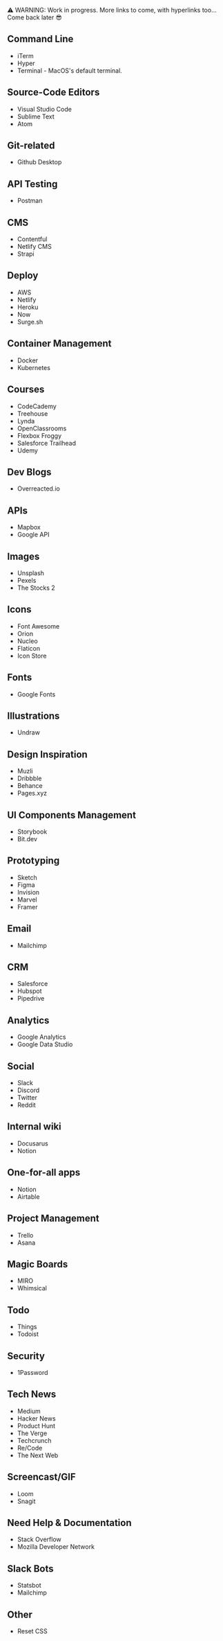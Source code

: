 ⚠️ WARNING: Work in progress. More links to come, with hyperlinks too... Come back later 😎

## Command Line

- iTerm
- Hyper
- Terminal - MacOS's default terminal.

## Source-Code Editors

- Visual Studio Code
- Sublime Text
- Atom

## Git-related

- Github Desktop

## API Testing

- Postman

## CMS

- Contentful
- Netlify CMS
- Strapi

## Deploy

- AWS
- Netlify
- Heroku
- Now
- Surge.sh

## Container Management

- Docker
- Kubernetes

## Courses

- CodeCademy
- Treehouse
- Lynda
- OpenClassrooms
- Flexbox Froggy
- Salesforce Trailhead
- Udemy

## Dev Blogs

- Overreacted.io

## APIs

- Mapbox
- Google API

## Images

- Unsplash
- Pexels
- The Stocks 2

## Icons

- Font Awesome
- Orion
- Nucleo
- Flaticon
- Icon Store

## Fonts

- Google Fonts

## Illustrations

- Undraw

## Design Inspiration

- Muzli
- Dribbble
- Behance
- Pages.xyz

## UI Components Management
- Storybook
- Bit.dev

## Prototyping

- Sketch
- Figma
- Invision
- Marvel
- Framer

## Email

- Mailchimp

## CRM

- Salesforce
- Hubspot
- Pipedrive

## Analytics

- Google Analytics
- Google Data Studio

## Social

- Slack
- Discord
- Twitter
- Reddit

## Internal wiki

- Docusarus
- Notion

## One-for-all apps

- Notion
- Airtable

## Project Management

- Trello
- Asana

## Magic Boards

- MIRO
- Whimsical

## Todo

- Things
- Todoist

## Security

- 1Password

## Tech News

- Medium
- Hacker News
- Product Hunt
- The Verge
- Techcrunch
- Re/Code
- The Next Web

## Screencast/GIF
- Loom
- Snagit

## Need Help & Documentation

- Stack Overflow
- Mozilla Developer Network

## Slack Bots

- Statsbot
- Mailchimp

## Other

- Reset CSS
